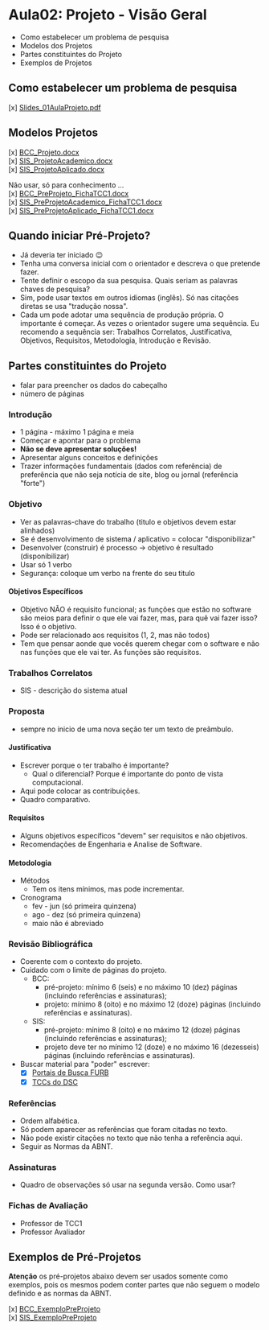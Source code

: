 # Aula02: Projeto - Visão Geral

- Como estabelecer um problema de pesquisa  
- Modelos dos Projetos  
- Partes constituintes do Projeto  
- Exemplos de Projetos  

## Como estabelecer um problema de pesquisa

[x] [Slides_01AulaProjeto.pdf](Material/Slides_01AulaProjeto.pdf "Slides_01AulaProjeto.pdf")  

## Modelos Projetos

[x] [BCC_Projeto.docx](Material/BCC_Projeto.docx "BCC_Projeto.docx")  
[x] [SIS_ProjetoAcademico.docx](Material/SIS_ProjetoAcademico.docx "SIS_ProjetoAcademico.docx")  
[x] [SIS_ProjetoAplicado.docx](Material/SIS_ProjetoAplicado.docx "SIS_ProjetoAplicado.docx")  

Não usar, só para conhecimento ...  
[x] [BCC_PreProjeto_FichaTCC1.docx](Material/BCC_PreProjeto_FichaTCC1.docx "BCC_PreProjeto_FichaTCC1.docx")  
[x] [SIS_PreProjetoAcademico_FichaTCC1.docx](Material/SIS_PreProjetoAcademico_FichaTCC1.docx "SIS_PreProjetoAcademico_FichaTCC1.docx")  
[x] [SIS_PreProjetoAplicado_FichaTCC1.docx](Material/SIS_PreProjetoAplicado_FichaTCC1.docx "SIS_PreProjetoAplicado_FichaTCC1.docx")  

## Quando iniciar Pré-Projeto?

- Já deveria ter iniciado 😉  
- Tenha uma conversa inicial com o orientador e descreva o que pretende fazer.  
- Tente definir o escopo da sua pesquisa. Quais seriam as palavras chaves de pesquisa?  
- Sim, pode usar textos em outros idiomas (inglês). Só nas citações diretas se usa "tradução nossa".  
- Cada um pode adotar uma sequência de produção própria. O importante é começar. As vezes o orientador sugere uma sequência. Eu recomendo a sequência ser: Trabalhos Correlatos, Justificativa, Objetivos, Requisitos, Metodologia, Introdução e Revisão.  

## Partes constituintes do Projeto

- falar para preencher os dados do cabeçalho  
- número de páginas  

### Introdução

- 1 página - máximo 1 página e meia  
- Começar e apontar para o problema  
- **Não se deve apresentar soluções!**  
- Apresentar alguns conceitos e definições  
- Trazer informações fundamentais (dados com referência) de preferência que não seja notícia de site, blog ou jornal (referência "forte")  

### Objetivo

- Ver as palavras-chave do trabalho (titulo e objetivos devem estar alinhados)  
- Se é desenvolvimento de sistema / aplicativo = colocar "disponibilizar"  
- Desenvolver (construir) é processo -> objetivo é resultado (disponibilizar)  
- Usar só 1 verbo  
- Segurança: coloque um verbo na frente do seu titulo  

#### Objetivos Específicos

- Objetivo NÃO é requisito funcional; as funções que estão no software são meios para definir o que ele vai fazer, mas, para quê vai fazer isso? Isso é o objetivo.  
- Pode ser relacionado aos requisitos (1, 2, mas não todos)
- Tem que pensar aonde que vocês querem chegar com o software e não nas funções que ele vai ter. As funções são requisitos.

### Trabalhos Correlatos

- SIS - descrição do sistema atual  

### Proposta

- sempre no inicio de uma nova seção ter um texto de preâmbulo.  

#### Justificativa

- Escrever porque o ter trabalho é importante?  
  - Qual o diferencial? Porque é importante do ponto de vista computacional.  
- Aqui pode colocar as contribuições.  
- Quadro comparativo.  

#### Requisitos

- Alguns objetivos específicos "devem" ser requisitos e não objetivos.  
- Recomendações de Engenharia e Analise de Software.  

#### Metodologia

- Métodos  
  - Tem os itens mínimos, mas pode incrementar.  
- Cronograma  
  - fev - jun (só primeira quinzena)  
  - ago - dez (só primeira quinzena)  
  - maio não é abreviado  

### Revisão Bibliográfica

- Coerente com o contexto do projeto.  
- Cuidado com o limite de páginas do projeto.  
  - BCC:  
    - pré-projeto: mínimo 6 (seis) e no máximo 10 (dez) páginas (incluindo referências e assinaturas);  
    - projeto: mínimo 8 (oito) e no máximo 12 (doze) páginas (incluindo referências e assinaturas).  
  - SIS:
    - pré-projeto: mínimo 8 (oito) e no máximo 12 (doze) páginas (incluindo referências e assinaturas);  
    - projeto deve ter no mínimo 12 (doze) e no máximo 16 (dezesseis) páginas (incluindo referências e assinaturas).  
- Buscar material para "poder" escrever:
  - [x] [Portais de Busca FURB](<https://www.furb.br/web/4570/servicos/biblioteca/portais-de-busca> "Portais de Busca FURB")  
  - [x] [TCCs do DSC](<http://dsc.inf.furb.br/tcc/index.php?cd=3> "TCCs do DSC")  

### Referências

- Ordem alfabética.  
- Só podem aparecer as referências que foram citadas no texto.  
- Não pode existir citações no texto que não tenha a referência aqui.  
- Seguir as Normas da ABNT.  

### Assinaturas

- Quadro de observações só usar na segunda versão. Como usar?  

### Fichas de Avaliação

- Professor de TCC1  
- Professor Avaliador  

## Exemplos de Pré-Projetos

**Atenção** os pré-projetos abaixo devem ser usados somente como exemplos, pois os mesmos podem conter partes que não seguem o modelo definido e as normas da ABNT.

[x] [BCC_ExemploPreProjeto](Exemplos/BCC "BCC_ExemploPreProjeto")  
[x] [SIS_ExemploPreProjeto](Exemplos/SIS "SIS_ExemploPreProjeto")  
